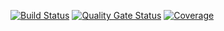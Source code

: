 [![Build Status](https://travis-ci.com/usdot-jpo-sdc/sdc-dot-waze-close-persistence-pipeline.svg?branch=develop)](https://travis-ci.com/usdot-jpo-sdc/sdc-dot-waze-close-persistence-pipeline)
[![Quality Gate Status](https://sonarcloud.io/api/project_badges/measure?project=usdot-jpo-sdc-projects_sdc-dot-waze-close-persistence-pipeline&metric=alert_status)](https://sonarcloud.io/dashboard?id=usdot-jpo-sdc-projects_sdc-dot-waze-close-persistence-pipeline)
[![Coverage](https://sonarcloud.io/api/project_badges/measure?project=usdot-jpo-sdc-projects_sdc-dot-waze-close-persistence-pipeline&metric=coverage)](https://sonarcloud.io/dashboard?id=usdot-jpo-sdc-projects_sdc-dot-waze-close-persistence-pipeline)
